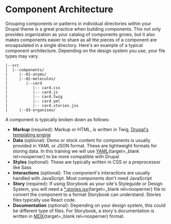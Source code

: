 # Component Architecture

Grouping components or patterns in individual directories within your Drupal theme is a great practice when building components. This not only provides organization as your catalog of components grows, but it also makes components easier to share as all the pieces of a component are encapsulated in a single directory. Here's an example of a typical component architecture. Depending on the design system you use, your file types may vary.

```twig
|--src
|  |--components/
|     |--01-atoms/
|     |--02-molecules/
|        |--card
|           |-- card.css
|           |-- card.js
|           |-- card.twig
|           |-- card.yml
|           |-- card.stories.jsx
|     |--03-organisms/
```

A component is typically broken down as follows:

* **Markup** (required): Markup or HTML, is written in Twig, [Drupal's templating engine](https://www.drupal.org/docs/theming-drupal/twig-in-drupal)
* **Data** (optional): Demo or stock content for components is usually provided in YAML or JSON format. These are lightweight formats for storing data. In this training we will use [YAML](https://www.redhat.com/en/topics/automation/what-is-yaml){target=_blank rel=nooperner} to be more compatible with Drupal
* **Styles** (optional): These are typically written in CSS or a preprocessor like Sass
* **Interactions** (optional): The component's interactions are usually handled with JavaScript.  Most components don't need JavaScript
* **Story** (required): If using Storybook as your site's Styleguide or Design System, you will need a [*.stories.jsx](https://storybook.js.org/docs/get-started/whats-a-story){target=_blank rel=nooperner} file to convert the component to a format Storybook can understand.  Stories files typically use React code.
* **Documentation** (optional): Depending on your design system, this could be different type of files. For Storybook, a story's documentation is written in [MDX](https://storybook.js.org/docs/writing-docs/mdx){target=_blank rel=nooperner} format.
